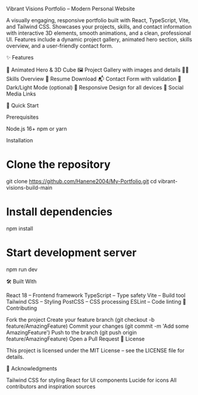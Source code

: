 Vibrant Visions Portfolio – Modern Personal Website

A visually engaging, responsive portfolio built with React, TypeScript, Vite, and Tailwind CSS. Showcases your projects, skills, and contact information with interactive 3D elements, smooth animations, and a clean, professional UI. Features include a dynamic project gallery, animated hero section, skills overview, and a user-friendly contact form.

✨ Features

🎨 Animated Hero & 3D Cube 🖼️ Project Gallery with images and details 🧑‍💻 Skills Overview 📄 Resume Download 📬 Contact Form with validation 🌙 Dark/Light Mode (optional) 📱 Responsive Design for all devices 🔗 Social Media Links

🚀 Quick Start

Prerequisites

Node.js 16+
npm or yarn

Installation
# Clone the repository
git clone https://github.com/Hanene2004/My-Portfolio.git
cd vibrant-visions-build-main

# Install dependencies
npm install

# Start development server
npm run dev

🛠️ Built With

React 18 – Frontend framework
TypeScript – Type safety
Vite – Build tool
Tailwind CSS – Styling
PostCSS – CSS processing
ESLint – Code linting
🤝 Contributing

Fork the project
Create your feature branch (git checkout -b feature/AmazingFeature)
Commit your changes (git commit -m 'Add some AmazingFeature')
Push to the branch (git push origin feature/AmazingFeature)
Open a Pull Request
📄 License

This project is licensed under the MIT License – see the LICENSE file for details.

🙏 Acknowledgments

Tailwind CSS for styling
React for UI components
Lucide for icons
All contributors and inspiration sources
